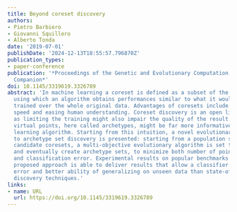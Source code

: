 ```yaml
---
title: Beyond coreset discovery
authors:
- Pietro Barbiero
- Giovanni Squillero
- Alberto Tonda
date: '2019-07-01'
publishDate: '2024-12-13T18:55:57.796870Z'
publication_types:
- paper-conference
publication: '*Proceedings of the Genetic and Evolutionary Computation Conference
  Companion*'
doi: 10.1145/3319619.3326789
abstract: 'In machine learning a coreset is defined as a subset of the training set
  using which an algorithm obtains performances similar to what it would deliver if
  trained over the whole original data. Advantages of coresets include improving training
  speed and easing human understanding. Coreset discovery is an open line of research
  as limiting the training might also impair the quality of the result. Differently,
  virtual points, here called archetypes, might be far more informative for a machine
  learning algorithm. Starting from this intuition, a novel evolutionary approach
  to archetype set discovery is presented: starting from a population seeded with
  candidate coresets, a multi-objective evolutionary algorithm is set to modify them
  and eventually create archetype sets, to minimize both number of points in the set
  and classification error. Experimental results on popular benchmarks show that the
  proposed approach is able to deliver results that allow a classifier to obtain lower
  error and better ability of generalizing on unseen data than state-of-the-art coreset
  discovery techniques.'
links:
- name: URL
  url: https://doi.org/10.1145/3319619.3326789
---
```

